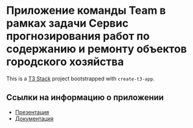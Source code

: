 # Приложение команды Team в рамках задачи Сервис прогнозирования работ по содержанию и ремонту объектов городского хозяйства

This is a [T3 Stack](https://create.t3.gg/) project bootstrapped with `create-t3-app`.

## Ссылки на информацию о приложении

- [Презентация](https://docs.google.com/presentation/d/1rUrK29y0N2JW00jchal-9AL8Ugzgi6ce/edit#slide=id.g24b8938ba75_0_73)
- [Документация](https://docs.google.com/document/d/1Q5_j9p0USTPmeIf2JIoqQxdTch2TvCVS54WjHcjOW_g/edit?usp=sharing)

